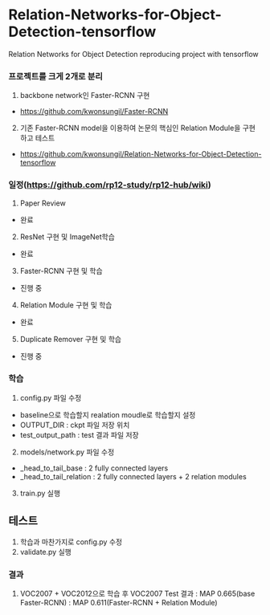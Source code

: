 # Relation-Networks-for-Object-Detection-tensorflow
Relation Networks for Object Detection reproducing project with tensorflow

### 프로젝트를 크게 2개로 분리
1. backbone network인 Faster-RCNN 구현
 - https://github.com/kwonsungil/Faster-RCNN

2. 기존 Faster-RCNN model을 이용하여 논문의 핵심인 Relation Module을 구현하고 테스트
 - https://github.com/kwonsungil/Relation-Networks-for-Object-Detection-tensorflow

### 일정(https://github.com/rp12-study/rp12-hub/wiki)  
1. Paper Review  
 - 완료  
2. ResNet 구현 및 ImageNet학습
 - 완료
3. Faster-RCNN 구현 및 학습
 - 진행 중
4. Relation Module 구현 및 학습
 - 완료
5. Duplicate Remover 구현 및 학습
 - 진행 중
 
 ### 학습
 1. config.py 파일 수정 
  - baseline으로 학습할지 realation moudle로 학습할지 설정
  - OUTPUT_DIR : ckpt 파일 저장 위치
  - test_output_path : test 결과 파일 저장 
 2. models/network.py 파일 수정
  - _head_to_tail_base : 2 fully connected layers
  - _head_to_tail_relation : 2 fully connected layers + 2 relation modules
 3. train.py 실행
 
 ## 테스트
 1. 학습과 마찬가지로 config.py 수정
 2. validate.py 실행
 
 ### 결과
 1. VOC2007 + VOC2012으로 학습 후 VOC2007 Test 결과
  : MAP 0.665(base Faster-RCNN)
  : MAP 0.611(Faster-RCNN + Relation Module) 

